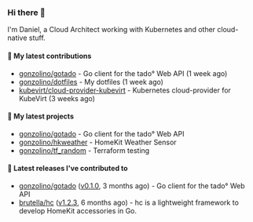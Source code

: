 ### Hi there 👋

I'm Daniel, a Cloud Architect working with Kubernetes and other cloud-native stuff.

#### 👷 My latest contributions

- [gonzolino/gotado](https://github.com/gonzolino/gotado) - Go client for the tado° Web API (1 week ago)
- [gonzolino/dotfiles](https://github.com/gonzolino/dotfiles) - My dotfiles (1 week ago)
- [kubevirt/cloud-provider-kubevirt](https://github.com/kubevirt/cloud-provider-kubevirt) - Kubernetes cloud-provider for KubeVirt (3 weeks ago)

#### 🌱 My latest projects

- [gonzolino/gotado](https://github.com/gonzolino/gotado) - Go client for the tado° Web API
- [gonzolino/hkweather](https://github.com/gonzolino/hkweather) - HomeKit Weather Sensor
- [gonzolino/tf_random](https://github.com/gonzolino/tf_random) - Terraform testing

#### 🔭 Latest releases I've contributed to

- [gonzolino/gotado](https://github.com/gonzolino/gotado) ([v0.1.0](https://github.com/gonzolino/gotado/releases/tag/v0.1.0), 3 months ago) - Go client for the tado° Web API
- [brutella/hc](https://github.com/brutella/hc) ([v1.2.3](https://github.com/brutella/hc/releases/tag/v1.2.3), 6 months ago) - hc is a lightweight framework to develop HomeKit accessories in Go.
